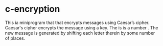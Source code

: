 # c-encryption
This ia miniprogram that  that encrypts messages using Caesar’s cipher. Caesar's cipher encrypts the message using a key. The is is a number . The new message is generated  by shifting each letter therein by some number of places.
